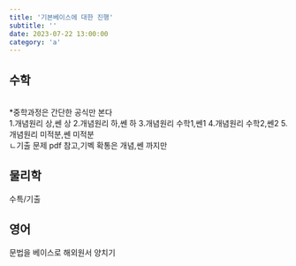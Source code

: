 ```yaml
---
title: '기본베이스에 대한 진행'
subtitle: ''
date: 2023-07-22 13:00:00
category: 'a'
---
```


## 수학
<br /> *중학과정은 간단한 공식만 본다<br />
1.개념원리 상,쎈 상
2.개념원리 하,쎈 하
3.개념원리 수학1,쎈1
4.개념원리 수학2,쎈2
5.개념원리 미적분,쎈 미적분
<br />
ㄴ기출 문제 pdf 참고,기벡 확통은 개념,쎈 까지만 
<br />

## 물리학
수특/기출

## 영어
문법을 베이스로 해외원서 양치기
